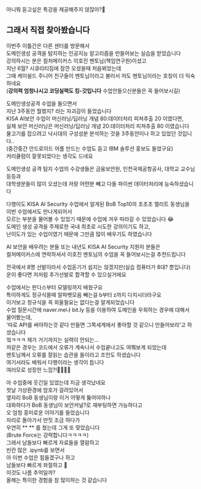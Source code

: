 아니뭐 듣고싶은 특강을 제공해주지 않잖아?👺  
## 그래서 직접 찾아봤습니다    
이번주 이틀간은 다른 센터를 방문해서  
도메인생성 공격을 탐지하는 인공지능 알고리즘을 만들어보는 실습을 받았습니다  
강의하시는 분은 컬처메이커스 이호진 멘토님(책임연구원)이셨고    
지난 6월? 시큐리티짐에 잠깐 오셨을때 처음뵈었는데   
그때 케이쉴드 주니어 친구들이 멘토님이라고 불러서 저도 멘토님이라는 호칭이 더 익숙하네요  
(__강의력 엄청나시고 코딩실력도 킹-갓입니다__ 수업안들으신분들은 꼭 들어보시길)
  
도메인생성공격 수업을 들으면서  
지난 3주동안 뭘했지? 라는 자괴감이 들었습니다  
KISA AI보안 수업이 머신러닝/딥러닝 개념 80:데이터처리 피쳐추출 20 이였다면,  
실제 보안 머신러닝은 머신러닝/딥러닝 개념 20:데이터처리 피쳐추출 80 이였습니다  
물고기를 잡으려고 낙시대의 구성성분 분석하는 것을 3주동안이나 하고 있었던 것입니다..  
(중간중간 안드로이드 어플 만드는 수업도 듣고 IBM 솔루션 홍보도 들었구요)  
커리큘럼이 잘못되었다는 생각도 드네요  
  
도메인생성 공격 탐지 수업의 수강생들은 금융보안원, 인천국제공항공사, 대학교 교수님 등등과  
대학생분들이 많이 오셨는데 저랑 어떤분 빼고 다들 파이썬 데이터처리에 능숙하셨습니다   

다행이도 KISA AI Security 수업에서 알게된 
BoB Top10의 초초초 엘리트 동생님을 이번 수업에서도 만나게되어서  
모르는 부분을 물어볼 수 있었기 때문에 수업에 겨우 따라갈 수 있었습니다 😂   
도메인 생성 공격을 주제로한 국내 최초로 시도한 강의이기도 하고,  
난이도가 있는 수업이였기 때문에 그만큼 많이 배우기도 하였습니다  

AI 보안을 배우려는 분들 또는 내년도 KISA AI Security 지원자 분들은  
컬처메이커스에 연락하셔서 이호진 멘토님의 수업을 꼭 들어보시는걸 추천드립니다  

전국에서 8명 선발이라서 수업듣기가 쉽지는 않겠지만(실습 컴퓨터가 8대? 뿐입니다)  
운이 좋다면 저처럼 추가선발로 합격할 수 있으실거에요  

수업에서는 
판다스부터 모델링까지 배웠구요  
특이하게도 정규식쓸때 알파벳모음 빼는걸 b부터 z까지 다치시더라구요   
이거보고 정규식을 꼭 외울필요는 없다는걸 알게되었습니다   
수업 질문시간에 naver.me나 bit.ly 등을 이용하여 도메인을 우회하는 경우에 대해서 물어봤는데,   
'따로 API를 써야하는것 같다 만들면 그쪽세계에서 좋아할 것 같으니 만들어보라'고 하셨습니다  
엌ㅋㅋㅋ 제가 거기까지는 실력이 안되는...  
저같은 경우는 코드에서 오류가 계속나서 수업끝나고도 여쭤보게 되었는데  
멘토님께서 오류를 잘읽는 습관을 들이라고 조언도 하셨습니다  
여기서라도 배워서 다행이라는 생각이 듭니다    
여러모로 성장한 느낌?!👏🙌👏🙌
  
아 수업중에 웃긴일 있었는데 지금 생각났네요    
첫날 가상환경에 암호가 걸려있어서  
옆자리 BoB 동생님이랑 이거 어떻게 뚫어야하나  
대화하다가 BoB 동생님이 보안커널?로 재부팅하면 가능하다고  
오 엄청 흥미로운 이야기를 들었습니다    
자리로 돌아가서 딴짓 조금 하다가  
우연히 ** ** 를 쳤는데 그게 또 맞았습니다  
(Brute Force는 강력합니다ㅋㅋㅋㅋ)  
그래서 남들보다 빠르게 자료들을 열람하고   
빈칸 많은 .ipynb를 보면서  
아 이번 수업은 힘들겠구나 하고   
남들보다 빠르게 좌절하고 🤪   
이것도 나름 추억일까?   
올해는 특이한 경험을 참 많이하는 것 같습니다  

